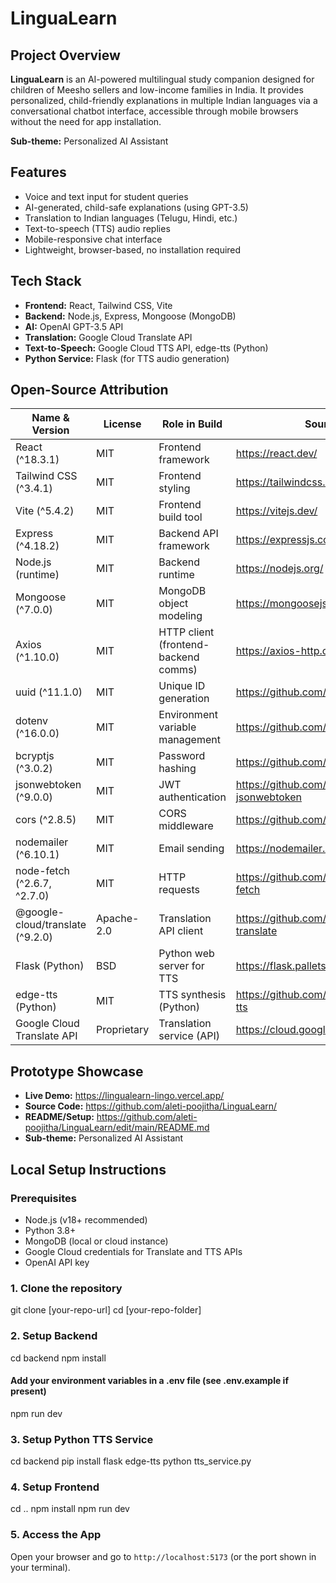 # LinguaLearn

## Project Overview

**LinguaLearn** is an AI-powered multilingual study companion designed for children of Meesho sellers and low-income families in India. It provides personalized, child-friendly explanations in multiple Indian languages via a conversational chatbot interface, accessible through mobile browsers without the need for app installation.

**Sub-theme:** Personalized AI Assistant

## Features
- Voice and text input for student queries
- AI-generated, child-safe explanations (using GPT-3.5)
- Translation to Indian languages (Telugu, Hindi, etc.)
- Text-to-speech (TTS) audio replies
- Mobile-responsive chat interface
- Lightweight, browser-based, no installation required

## Tech Stack
- **Frontend:** React, Tailwind CSS, Vite
- **Backend:** Node.js, Express, Mongoose (MongoDB)
- **AI:** OpenAI GPT-3.5 API
- **Translation:** Google Cloud Translate API
- **Text-to-Speech:** Google Cloud TTS API, edge-tts (Python)
- **Python Service:** Flask (for TTS audio generation)


## Open-Source Attribution
| Name & Version                   | License     | Role in Build                        | Source Link                                         |
|----------------------------------|-------------|--------------------------------------|-----------------------------------------------------|
| React (^18.3.1)                  | MIT         | Frontend framework                   | https://react.dev/                                  |
| Tailwind CSS (^3.4.1)            | MIT         | Frontend styling                     | https://tailwindcss.com/                            |
| Vite (^5.4.2)                    | MIT         | Frontend build tool                  | https://vitejs.dev/                                 |
| Express (^4.18.2)                | MIT         | Backend API framework                | https://expressjs.com/                              |
| Node.js (runtime)                | MIT         | Backend runtime                      | https://nodejs.org/                                 |
| Mongoose (^7.0.0)                | MIT         | MongoDB object modeling              | https://mongoosejs.com/                             |
| Axios (^1.10.0)                  | MIT         | HTTP client (frontend-backend comms) | https://axios-http.com/                             |
| uuid (^11.1.0)                   | MIT         | Unique ID generation                 | https://github.com/uuidjs/uuid                      |
| dotenv (^16.0.0)                 | MIT         | Environment variable management      | https://github.com/motdotla/dotenv                  |
| bcryptjs (^3.0.2)                | MIT         | Password hashing                     | https://github.com/dcodeIO/bcrypt.js                |
| jsonwebtoken (^9.0.0)            | MIT         | JWT authentication                   | https://github.com/auth0/node-jsonwebtoken          |
| cors (^2.8.5)                    | MIT         | CORS middleware                      | https://github.com/expressjs/cors                   |
| nodemailer (^6.10.1)             | MIT         | Email sending                        | https://nodemailer.com/                             |
| node-fetch (^2.6.7, ^2.7.0)      | MIT         | HTTP requests                        | https://github.com/node-fetch/node-fetch            |
| @google-cloud/translate (^9.2.0) | Apache-2.0  | Translation API client               | https://github.com/googleapis/nodejs-translate      |
| Flask (Python)                   | BSD         | Python web server for TTS            | https://flask.palletsprojects.com/                  |
| edge-tts (Python)                | MIT         | TTS synthesis (Python)               | https://github.com/ranyelhousieny/edge-tts          |
| Google Cloud Translate API       | Proprietary | Translation service (API)            | https://cloud.google.com/translate                  |


## Prototype Showcase
- **Live Demo:** https://lingualearn-lingo.vercel.app/
- **Source Code:** https://github.com/aleti-poojitha/LinguaLearn/
- **README/Setup:** https://github.com/aleti-poojitha/LinguaLearn/edit/main/README.md
- **Sub-theme:** Personalized AI Assistant


## Local Setup Instructions
### Prerequisites
- Node.js (v18+ recommended)
- Python 3.8+
- MongoDB (local or cloud instance)
- Google Cloud credentials for Translate and TTS APIs
- OpenAI API key

### 1. Clone the repository
git clone [your-repo-url]
cd [your-repo-folder]

### 2. Setup Backend
cd backend
npm install
#### Add your environment variables in a .env file (see .env.example if present)
npm run dev

### 3. Setup Python TTS Service
cd backend
pip install flask edge-tts
python tts_service.py

### 4. Setup Frontend
cd ..
npm install
npm run dev

### 5. Access the App
Open your browser and go to `http://localhost:5173` (or the port shown in your terminal).
